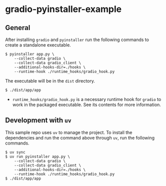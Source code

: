 # gradio-pyinstaller-example

## General

After installing `gradio` and `pyinstaller` run the following commands to create a standalone executable.
```shell
$ pyinstaller app.py \
    --collect-data gradio \
    --collect-data gradio_client \
    --additional-hooks-dir=./hooks \
    --runtime-hook ./runtime_hooks/gradio_hook.py
```
The executable will be in the `dist` directory.
```shell
$ ./dist/app/app
```

* `runtime_hooks/gradio_hook.py` is a necessary runtime hook for `gradio` to work in the packaged executable. See its contents for more information.


## Development with `uv`

This sample repo uses `uv` to manage the project. To install the dependencies and run the command above through `uv`, run the following commands.
```shell
$ uv sync
$ uv run pyinstaller app.py \
    --collect-data gradio \
    --collect-data gradio_client \
    --additional-hooks-dir=./hooks \
    --runtime-hook ./runtime_hooks/gradio_hook.py
$ ./dist/app/app
```
